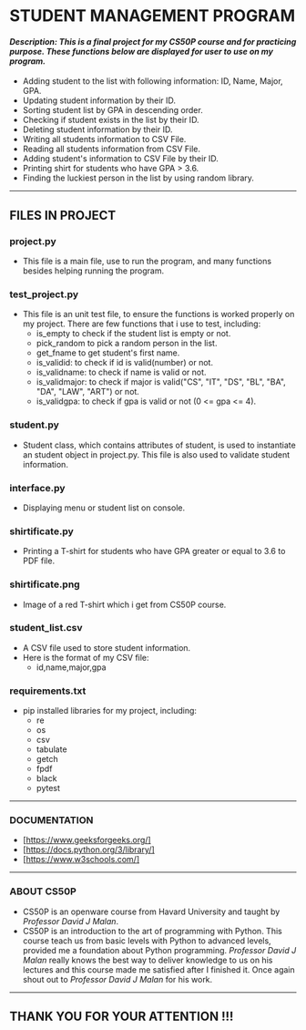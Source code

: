 # **STUDENT MANAGEMENT PROGRAM**
#### *Description: This is a final project for my CS50P course and for practicing purpose. These functions below are displayed for user to use on my program.*
+ Adding student to the list with following information: ID, Name, Major, GPA.
+ Updating student information by their ID.
+ Sorting student list by GPA in descending order.
+ Checking if student exists in the list by their ID.
+ Deleting student information by their ID.
+ Writing all students information to CSV File.
+ Reading all students information from CSV File.
+ Adding student's information to CSV File by their ID.
+ Printing shirt for students who have GPA > 3.6.
+ Finding the luckiest person in the list by using random library.
---
## **FILES IN PROJECT**

### **project.py**
- This file is a main file, use to run the program, and many functions besides helping running the program.

### **test_project.py**
- This file is an unit test file, to ensure the functions is worked properly on my project. There are few functions that i use to test, including:
    + is_empty to check if the student list is empty or not.
    + pick_random to pick a random person in the list.
    + get_fname to get student's first name.
    + is_validid: to check if id is valid(number) or not.
    + is_validname: to check if name is valid or not.
    + is_validmajor: to check if major is valid("CS", "IT", "DS", "BL", "BA", "DA", "LAW", "ART") or not.
    + is_validgpa: to check if gpa is valid or not (0 <= gpa <= 4).

### **student.py**
- Student class, which contains attributes of student, is used to instantiate an student object in project.py. This file is also used to validate student information.

### **interface.py**
- Displaying menu or student list on console.
### **shirtificate.py**
- Printing a T-shirt for students who have GPA greater or equal to 3.6 to PDF file.

### **shirtificate.png**
- Image of a red T-shirt which i get from CS50P course.

### **student_list.csv**
- A CSV file used to store student information.
- Here is the format of my CSV file:
    + id,name,major,gpa

### **requirements.txt**
- pip installed libraries for my project, including:
    + re
    + os
    + csv
    + tabulate
    + getch
    + fpdf
    + black
    + pytest
---
### **DOCUMENTATION**
- [https://www.geeksforgeeks.org/]
- [https://docs.python.org/3/library/]
- [https://www.w3schools.com/]
---
### **ABOUT CS50P**
- CS50P is an openware course from Havard University and taught by *Professor David J Malan*.
- CS50P is an introduction to the art of programming with Python. This course teach us from basic levels with Python to advanced levels, provided me a foundation about Python programming. *Professor David J Malan* really knows the best way to deliver knowledge to us on his lectures and this course made me satisfied after I finished it. Once again shout out to *Professor David J Malan* for his work.
---
## **THANK YOU FOR YOUR ATTENTION !!!**